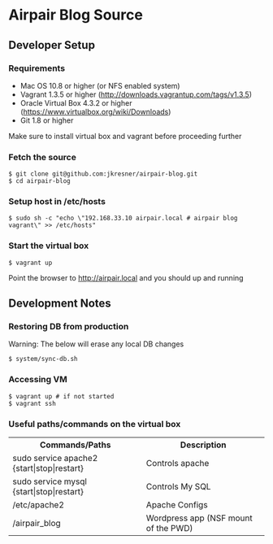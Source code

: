 # Airpair Blog Source

## Developer Setup

### Requirements

* Mac OS 10.8 or higher (or NFS enabled system)
* Vagrant 1.3.5 or higher (http://downloads.vagrantup.com/tags/v1.3.5)
* Oracle Virtual Box 4.3.2 or higher (https://www.virtualbox.org/wiki/Downloads)
* Git 1.8 or higher

Make sure to install virtual box and vagrant before proceeding further

### Fetch the source

```
$ git clone git@github.com:jkresner/airpair-blog.git
$ cd airpair-blog
```

### Setup host in /etc/hosts

```
$ sudo sh -c "echo \"192.168.33.10 airpair.local # airpair blog vagrant\" >> /etc/hosts"
```

### Start the virtual box
```
$ vagrant up
```

Point the browser to http://airpair.local and you should up and running

## Development Notes

### Restoring DB from production

Warning: The below will erase any local DB changes

```
$ system/sync-db.sh
```

### Accessing VM

```
$ vagrant up # if not started
$ vagrant ssh
```

### Useful paths/commands on the virtual box

<table>
  <tr>
    <th>Commands/Paths</th>
    <th>Description</th>
  </tr>
  <tr>
    <td>sudo service apache2 {start|stop|restart}</td>
    <td>Controls apache</td>
  </tr>
  <tr>
    <td>sudo service mysql {start|stop|restart}</td>
    <td>Controls My SQL</td>
  </tr>
  <tr>
    <td>/etc/apache2</td>
    <td>Apache Configs</td>
  </tr>
  <tr>
    <td>/airpair_blog</td>
    <td>Wordpress app (NSF mount of the PWD)</td>
  </tr>
</table>
